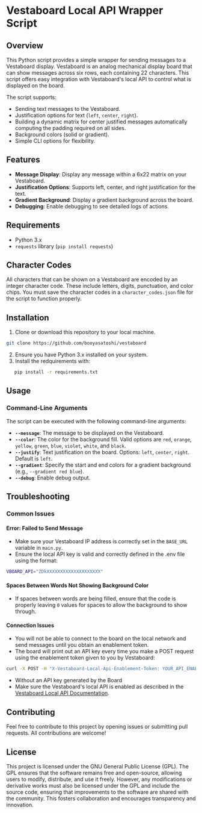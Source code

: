 # Vestaboard Local API Wrapper Script

## Overview

This Python script provides a simple wrapper for sending messages to a Vestaboard display. Vestaboard is an analog mechanical display board that can show messages across six rows, each containing 22 characters. This script offers easy integration with Vestaboard's local API to control what is displayed on the board.

The script supports:
- Sending text messages to the Vestaboard.
- Justification options for text (`left`, `center`, `right`).
- Building a dynamic matrix for center justified messages automatically computing the padding required on all sides.
- Background colors (solid or gradient).
- Simple CLI options for flexibility.

## Features

- **Message Display**: Display any message within a 6x22 matrix on your Vestaboard.
- **Justification Options**: Supports left, center, and right justification for the text.
- **Gradient Background**: Display a gradient background across the board.
- **Debugging**: Enable debugging to see detailed logs of actions.

## Requirements

- Python 3.x
- `requests` library (`pip install requests`)

## Character Codes

All characters that can be shown on a Vestaboard are encoded by an integer character code. These include letters, digits, punctuation, and color chips. You must save the character codes in a `character_codes.json` file for the script to function properly.

## Installation

1. Clone or download this repository to your local machine.
```sh
git clone https://github.com/booyasatoshi/vestaboard
```
2. Ensure you have Python 3.x installed on your system.
3. Install the redquirements with:
```sh
   pip install -r requirements.txt
```
## Usage

### Command-Line Arguments

The script can be executed with the following command-line arguments:

- **`--message`**: The message to be displayed on the Vestaboard.
- **`--color`**: The color for the background fill. Valid options are `red`, `orange`, `yellow`, `green`, `blue`, `violet`, `white`, and `black`.
- **`--justify`**: Text justification on the board. Options: `left`, `center`, `right`. Default is `left`.
- **`--gradient`**: Specify the start and end colors for a gradient background (e.g., `--gradient red blue`).
- **`--debug`**: Enable debug output.

## Troubleshooting

### Common Issues

#### Error: Failed to Send Message
- Make sure your Vestaboard IP address is correctly set in the `BASE_URL` variable in `main.py`.
- Ensure the local API key is valid and correctly defined in the .env file using the format:
```sh
VBOARD_API="ZDkXXXXXXXXXXXXXXXXXXXX"
```

#### Spaces Between Words Not Showing Background Color
- If spaces between words are being filled, ensure that the code is properly leaving `0` values for spaces to allow the background to show through.

#### Connection Issues
- You will not be able to connect to the board on the local network and send messages until you obtain an enablement token.
- The board will print out an API key every time you make a POST request using the enablement token given to you by Vestaboard:
```sh
curl -X POST -H "X-Vestaboard-Local-Api-Enablement-Token: YOUR_API_ENABLEMENT_TOKEN" http://vestaboard.local:7000/local-api/enablement
```
- Without an API key generated by the Board
- Make sure the Vestaboard's local API is enabled as described in the [Vestaboard Local API Documentation](https://docs.vestaboard.com/docs/local-api/authentication).

## Contributing
Feel free to contribute to this project by opening issues or submitting pull requests. All contributions are welcome!

## License
This project is licensed under the GNU General Public License (GPL). The GPL ensures that the software remains free and open-source, allowing users to modify, distribute, and use it freely. However, any modifications or derivative works must also be licensed under the GPL and include the source code, ensuring that improvements to the software are shared with the community. This fosters collaboration and encourages transparency and innovation.